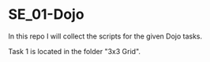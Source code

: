 # SE_01-Dojo

In this repo I will collect the scripts for the given Dojo tasks.

Task 1 is located in the folder "3x3 Grid".
